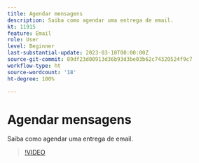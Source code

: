 ```yaml
---
title: Agendar mensagens
description: Saiba como agendar uma entrega de email.
kt: 11915
feature: Email
role: User
level: Beginner
last-substantial-update: 2023-03-10T00:00:00Z
source-git-commit: 89df23d00913d36b93d3be03b62c74320524f9c7
workflow-type: ht
source-wordcount: '18'
ht-degree: 100%

---
```



# Agendar mensagens

Saiba como agendar uma entrega de email.

>[!VIDEO](https://video.tv.adobe.com/v/3415919/?quality=12&learn=on)
